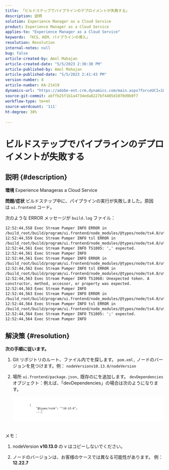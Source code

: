 ```yaml
---
title: 「ビルドステップでパイプラインのデプロイメントが失敗する」
description: 説明
solution: Experience Manager as a Cloud Service
product: Experience Manager as a Cloud Service
applies-to: "Experience Manager as a Cloud Service"
keywords: 「KCS、AEM、パイプラインの導入」
resolution: Resolution
internal-notes: null
bug: false
article-created-by: Amol Mahajan
article-created-date: "5/5/2023 2:30:30 PM"
article-published-by: Amol Mahajan
article-published-date: "5/5/2023 2:41:43 PM"
version-number: 8
article-number: KA-21419
dynamics-url: "https://adobe-ent.crm.dynamics.com/main.aspx?forceUCI=1&pagetype=entityrecord&etn=knowledgearticle&id=feac2b60-51eb-ed11-a7c6-6045bd006e5a"
source-git-commit: abffb25f1b1a4734eda8227bf4405d1070d9b0f7
workflow-type: tm+mt
source-wordcount: '111'
ht-degree: 38%

---
```


# ビルドステップでパイプラインのデプロイメントが失敗する

## 説明 {#description}

<b>環境</b>
Experience Manageras a Cloud Service


<b>問題/症状</b>
ビルドステップ中に、パイプラインの実行が失敗しました。原因は `ui.frontend` コード。

次のような ERROR メッセージが `build.log` ファイル：




```
12:52:44,558 Exec Stream Pumper INFO ERROR in /build_root/build/program/ui.frontend/node_modules/@types/node/ts4.8/util.d.ts
12:52:44,559 Exec Stream Pumper INFO tsl ERROR in /build_root/build/program/ui.frontend/node_modules/@types/node/ts4.8/util.d.ts(1485,42)
12:52:44,561 Exec Stream Pumper INFO TS1005: ',' expected.
12:52:44,561 Exec Stream Pumper INFO
12:52:44,561 Exec Stream Pumper INFO ERROR in /build_root/build/program/ui.frontend/node_modules/@types/node/ts4.8/util.d.ts
12:52:44,562 Exec Stream Pumper INFO tsl ERROR in /build_root/build/program/ui.frontend/node_modules/@types/node/ts4.8/util.d.ts(1485,44)
12:52:44,563 Exec Stream Pumper INFO TS1068: Unexpected token. A constructor, method, accessor, or property was expected.
12:52:44,563 Exec Stream Pumper INFO
12:52:44,563 Exec Stream Pumper INFO ERROR in /build_root/build/program/ui.frontend/node_modules/@types/node/ts4.8/util.d.ts
12:52:44,564 Exec Stream Pumper INFO tsl ERROR in /build_root/build/program/ui.frontend/node_modules/@types/node/ts4.8/util.d.ts(1485,57)
12:52:44,564 Exec Stream Pumper INFO TS1005: ';' expected.
12:52:44,564 Exec Stream Pumper INFO
```



## 解決策 {#resolution}

<b>次の手順に従います。</b>
1. Git リポジトリのルート、ファイル内でを探します。 `pom.xml,` ノードのバージョンを見つけます。例： `nodeVersionv10.13.0/nodeVersion`


2. 場所 `ui.frontend/package.json,` 既存のにを追加します。 `devDependencies` オブジェクト：例えば、「devDependencies」の場合は次のようになります。

   ![](assets/007186ff-51eb-ed11-a7c6-6045bd006e5a.png)



<br>メモ：<br>


1. nodeVersion <b>v10.13.0</b> の v はコピーしないでください。


2. ノードのバージョンは、お客様のケースでは異なる可能性があります。 例： <b>12.22.7</b>


